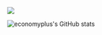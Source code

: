   <br><br>

<img src="https://github.com/economyplusdev/economyplusdev/blob/main/download.svg">

![economyplus's GitHub stats](https://github-readme-stats.vercel.app/api?username=economyplusdev&hide=contribs,prs&theme=tokyonight)







